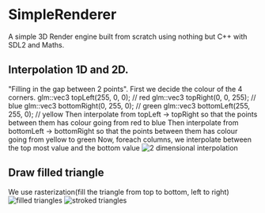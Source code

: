 # SimpleRenderer
A simple 3D Render engine built from scratch using nothing but C++ with SDL2 and Maths.

## Interpolation 1D and 2D.
"Filling in the gap between 2 points". 
First we decide the colour of the 4 corners. 
glm::vec3 topLeft(255, 0, 0);        // red 
glm::vec3 topRight(0, 0, 255);       // blue 
glm::vec3 bottomRight(0, 255, 0);    // green 
glm::vec3 bottomLeft(255, 255, 0);   // yellow
Then interpolate from topLeft -> topRight so that the points between them has colour going from red to blue
Then interpolate from bottomLeft -> bottomRight so that the points between them has colour going from yellow to green
Now, foreach columns, we interpolate between the top most value and the bottom value
![2 dimensional interpolation](https://firebasestorage.googleapis.com/v0/b/simplerenderer.appspot.com/o/2Dinterpolation.png?alt=media&token=027e3103-1d65-41a5-9965-513da8f0ddac)

## Draw filled triangle
We use rasterization(fill the triangle from top to bottom, left to right)
![filled triangles](https://firebasestorage.googleapis.com/v0/b/simplerenderer.appspot.com/o/filledtriangles.png?alt=media&token=30753c01-35cd-44b4-97db-11d8c758a144)
![stroked triangles](https://firebasestorage.googleapis.com/v0/b/simplerenderer.appspot.com/o/stroketriangles.png?alt=media&token=4e648f14-0358-4667-bf1c-43340981f720)
